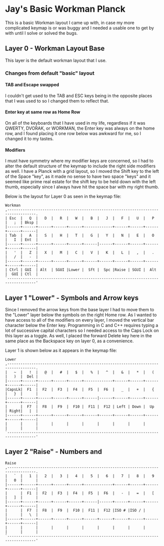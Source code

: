 # Jay's Basic Workman Planck

This is a basic Workman layout I came up with, in case my more complicated
keymap is or was buggy and I needed a usable one to get by with until I solve
or solved the bugs.

## Layer 0 - Workman Layout Base
This layer is the default workman layout that I use.

### Changes from default "basic" layout

#### TAB and Escape swapped
I couldn't get used to the TAB and ESC keys being in the opposite places that
I was used to so I changed them to reflect that.

#### Enter key at same row as Home Row
On all of the keyboards that I have used in my life, regardless if it was
QWERTY, DVORAK, or WORKMAN, the Enter key was always on the home row, and I
found placing it one row below was awkward for me, so I changed it to my
tastes.

#### Modifiers

I must have symmetry where my modifier keys are concerned, so I had to alter
the default structure of the keymap to include the right side modifiers as
well. I have a Planck with a grid layout, so I moved the Shift key to the left
of the Space "key", as it made no sense to have two space "keys" and it seemed
like prime real estate for the shift key to be held down with the left thumb,
especially since I always have hit the space bar with my right thumb.

Below is the layout for Layer 0  as seen in the keymap file:

```
Workman
,-----------------------------------------------------------------------------------.
| Esc  |   Q  |   D  |   R  |   W  |   B  |   J  |   F  |   U  |   P  |   ;  | Bksp |
|------+------+------+------+------+-------------+------+------+------+------+------|
| Tab  |   A  |   S  |   H  |   T  |   G  |   Y  |   N  |   E  |   O  |   I  | Ent  |
|------+------+------+------+------+------|------+------+------+------+------+------|
|   '  |   Z  |   X  |   M  |   C  |   V  |   K  |   L  |   ,  |   .  |   /  |   -  |
|------+------+------+------+------+------+------+------+------+------+------+------|
| Ctrl | GUI  | Alt  | SGUI |Lower |  Sft |  Spc |Raise | SGUI |  Alt |  GUI | Ctl  |
`-----------------------------------------------------------------------------------'
```

## Layer 1 "Lower" - Symbols and Arrow keys

Since I removed the arrow keys from the base layer I had to move them to the
"Lower" layer below the symbols on the right Home row. As I wanted to have
access to all of the modifiers on every layer, I moved the vertical bar
character below the Enter key. Programming in C and C++ requires typing a lot
of successive capital characters so I needed access to the Caps Lock on this
layer as a toggle. As well, I placed the forward Delete key here in the same
place as the Backspace key on layer 0, as a convenience.

Layer 1 is shown below as it appears in the keymap file:

```
Lower
,-----------------------------------------------------------------------------------.
|   ~  |   !  |   @  |   #  |   $  |   %  |   ^  |   &  |   *  |   (  |   )  |  Del |
|------+------+------+------+------+-------------+------+------+------+------+------|
|CapsLk|  F1  |  F2  |  F3  |  F4  |  F5  |  F6  |   _  |   +  |   {  |   }  |      |
|------+------+------+------+------+------|------+------+------+------+------+------|
|      |  F7  |  F8  |  F9  |  F10 |  F11 |  F12 | Left | Down |  Up  | Right|   |  |
|------+------+------+------+------+------+------+------+------+------+------+------|
|      |      |      |      |      |      |      |      |      |      |      |      |
`-----------------------------------------------------------------------------------'
```

## Layer 2 "Raise" - Numbers and 
```
Raise
,-----------------------------------------------------------------------------------.
|   `  |   1  |   2  |   3  |   4  |   5  |   6  |   7  |   8  |   9  |   0  |      |
|------+------+------+------+------+-------------+------+------+------+------+------|
|      |  F1  |  F2  |  F3  |  F4  |  F5  |  F6  |   -  |   =  |   [  |   ]  |      |
|------+------+------+------+------+------|------+------+------+------+------+------|
|      |  F7  |  F8  |  F9  |  F10 |  F11 |  F12 |ISO # |ISO / |      |      |   \  |
|------+------+------+------+------+------+------+------+------+------+------+------|
|      |      |      |      |      |      |      |      |      |      |      |      |
`-----------------------------------------------------------------------------------'
```
